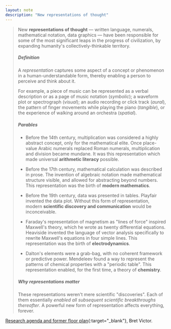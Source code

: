 ```yaml
---
layout: note
description: "New representations of thought"
---
```


> New **representations of thought** — written language, numerals, mathematical
> notation, data graphics — have been responsible for some of the most
> significant leaps in the progress of civilization, by expanding humanity's
> collectively-thinkable territory.
> 
> 
> ##### Definition
> 
> A *representation* captures some aspect of a concept or phenomenon in a
> human-understandable form, thereby enabling a person to perceive and think
> about it.
> 
> For example, a piece of music can be represented as a verbal description or as
> a page of music notation (*symbolic*); a waveform plot or spectrograph (*visual*);
> an audio recording or click track (*aural*), the pattern of finger movements
> while playing the piano (*tangible*), or the experience of walking around an
> orchestra (*spatial*).
> 
> 
> ##### Parables
> 
> * Before the 14th century, multiplication was considered a highly abstract
  > concept, only for the mathematical elite. Once place-value Arabic numerals
  > replaced Roman numerals, multiplication and division became mundane. It was
  > this representation which made universal **arithmetic literacy** possible.
> 
> * Before the 17th century, mathematical calculation was described in prose. The
  > invention of algebraic notation made mathematical structure visible, and
  > allowed for abstracting beyond numbers. This representation was the birth of
  > **modern mathematics**.
> 
> * Before the 19th century, data was presented in tables. Playfair invented the
  > data plot. Without this form of representation, modern **scientific discovery
  > and communication** would be inconceivable.
> 
> * Faraday's representation of magnetism as "lines of force" inspired Maxwell's
  > theory, which he wrote as twenty differential equations. Heaviside invented
  > the language of vector analysis specifically to rewrite Maxwell's equations
  > in four simple lines. This representation was the birth of **electrodynamics**.
> 
> * Dalton's elements were a grab-bag, with no coherent framework or predictive
  > power. Mendeleev found a way to represent the patterns of chemical
  > properties with a "periodic table". This representation enabled, for the
  > first time, a theory of **chemistry**.
> 
> 
> ##### Why representations matter
> 
> These representations weren't mere scientific "discoveries". Each of them essentially
> *enabled all subsequent scientific breakthroughs thereafter*. A powerful new form of
> representation affects everything, forever.

[Research agenda and former floor plan][1]{:target="_blank"}, Bret Victor.


[1]: http://worrydream.com/cdg/ResearchAgenda-v0.19-poster.pdf
